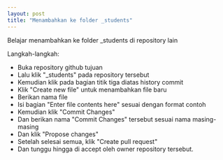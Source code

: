 ```yaml
---
layout: post
title: "Menambahkan ke folder _students"
---
```


Belajar menambahkan ke folder _students di repository lain

Langkah-langkah:
- Buka repository github tujuan
- Lalu klik "_students" pada repository tersebut
- Kemudian klik pada bagian titik tiga diatas history commit
- Klik "Create new file" untuk menambahkan file baru
- Berikan nama file
- Isi bagian "Enter file contents here" sesuai dengan format contoh
- Kemudian klik "Commit Changes"
- Dan berikan nama "Commit Changes" tersebut sesuai nama masing-masing
- Dan klik "Propose changes"
- Setelah selesai semua, klik "Create pull request"
- Dan tunggu hingga di accept oleh owner repository tersebut.